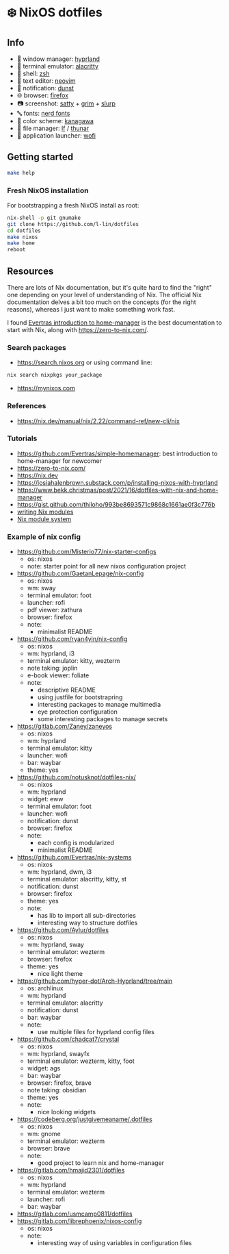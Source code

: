 # :snowflake: NixOS dotfiles

## Info

- :bento: window manager: [hyprland](https://github.com/hyprwm/Hyprland)
- :milky_way: terminal emulator: [alacritty](https://alacritty.org/)
- :shell: shell: [zsh](https://www.zsh.org/)
- :memo: text editor: [neovim](https://neovim.io/)
- :speech_balloon: notification: [dunst](https://dunst-project.org/)
- :globe_with_meridians: browser: [firefox](https://www.mozilla.org/en-US/firefox/new/)
- :camera: screenshot: [satty](https://github.com/gabm/Satty) + [grim](https://github.com/emersion/grim) + [slurp](https://github.com/emersion/slurp)
- :abc: fonts: [nerd fonts](https://github.com/ryanoasis/nerd-fonts)
- :art: color scheme: [kanagawa](https://github.com/rebelot/kanagawa.nvim)
- :file_folder: file manager: [lf](https://github.com/gokcehan/lf) / [thunar](https://gitlab.xfce.org/xfce/thunar)
- :rocket: application launcher: [wofi](https://hg.sr.ht/~scoopta/wofi)

## Getting started

```bash
make help
```

### Fresh NixOS installation

For bootstrapping a fresh NixOS install as root:

```bash
nix-shell -p git gnumake
git clone https://github.com/l-lin/dotfiles
cd dotfiles
make nixos
make home
reboot
```

## Resources

There are lots of Nix documentation, but it's quite hard to find the "right" one depending on your level of understanding of Nix.
The official Nix documentation delves a bit too much on the concepts (for the right reasons), whereas I just want to make something work fast.

I found [Evertras introduction to home-manager](https://github.com/Evertras/simple-homemanager) is the best documentation to start with Nix, along with https://zero-to-nix.com/.

### Search packages

- https://search.nixos.org or using command line:

```bash
nix search nixpkgs your_package
```

- https://mynixos.com

### References

- https://nix.dev/manual/nix/2.22/command-ref/new-cli/nix

### Tutorials

- https://github.com/Evertras/simple-homemanager: best introduction to home-manager for newcomer
- https://zero-to-nix.com/
- https://nix.dev
- https://josiahalenbrown.substack.com/p/installing-nixos-with-hyprland
- https://www.bekk.christmas/post/2021/16/dotfiles-with-nix-and-home-manager
- https://gist.github.com/thiloho/993be8693571c9868c1661ae0f3c776b
- [writing Nix modules](https://nixos.org/manual/nixos/stable/#sec-writing-modules)
- [Nix module system](https://nix.dev/tutorials/module-system/)

### Example of nix config

- https://github.com/Misterio77/nix-starter-configs
  - os: nixos
  - note: starter point for all new nixos configuration project
- https://github.com/GaetanLepage/nix-config
  - os: nixos
  - wm: sway
  - terminal emulator: foot
  - launcher: rofi
  - pdf viewer: zathura
  - browser: firefox
  - note:
    - minimalist README
- https://github.com/ryan4yin/nix-config
  - os: nixos
  - wm: hyprland, i3
  - terminal emulator: kitty, wezterm
  - note taking: joplin
  - e-book viewer: foliate
  - note:
    - descriptive README
    - using justfile for bootstrapring
    - interesting packages to manage multimedia
    - eye protection configuration
    - some interesting packages to manage secrets
- https://gitlab.com/Zaney/zaneyos
  - os: nixos
  - wm: hyprland
  - terminal emulator: kitty
  - launcher: wofi
  - bar: waybar
  - theme: yes
- https://github.com/notusknot/dotfiles-nix/
  - os: nixos
  - wm: hyprland
  - widget: eww
  - terminal emulator: foot
  - launcher: wofi
  - notification: dunst
  - browser: firefox
  - note:
    - each config is modularized
    - minimalist README
- https://github.com/Evertras/nix-systems
  - os: nixos
  - wm: hyprland, dwm, i3
  - terminal emulator: alacritty, kitty, st
  - notification: dunst
  - browser: firefox
  - theme: yes
  - note:
    - has lib to import all sub-directories
    - interesting way to structure dotfiles
- https://github.com/Aylur/dotfiles
  - os: nixos
  - wm: hyprland, sway
  - terminal emulator: wezterm
  - browser: firefox
  - theme: yes
    - nice light theme
- https://github.com/hyper-dot/Arch-Hyprland/tree/main
  - os: archlinux
  - wm: hyprland
  - terminal emulator: alacritty
  - notification: dunst
  - bar: waybar
  - note:
    - use multiple files for hyprland config files
- https://github.com/chadcat7/crystal
  - os: nixos
  - wm: hyprland, swayfx
  - terminal emulator: wezterm, kitty, foot
  - widget: ags
  - bar: waybar
  - browser: firefox, brave
  - note taking: obsidian
  - theme: yes
  - note:
    - nice looking widgets
- https://codeberg.org/justgivemeaname/.dotfiles
  - os: nixos
  - wm: gnome
  - terminal emulator: wezterm
  - browser: brave
  - note:
    - good project to learn nix and home-manager
- https://gitlab.com/hmajid2301/dotfiles
  - os: nixos
  - wm: hyprland
  - terminal emulator: wezterm
  - launcher: rofi
  - bar: waybar
- https://gitlab.com/usmcamp0811/dotfiles
- https://gitlab.com/librephoenix/nixos-config
  - os: nixos
  - note:
    - interesting way of using variables in configuration files
